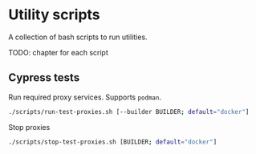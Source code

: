 # Utility scripts

A collection of bash scripts to run utilities.

TODO: chapter for each script

## Cypress tests

Run required proxy services. Supports `podman`.

```bash
./scripts/run-test-proxies.sh [--builder BUILDER; default="docker"]
```

Stop proxies

```bash
./scripts/stop-test-proxies.sh [BUILDER; default="docker"]
```

